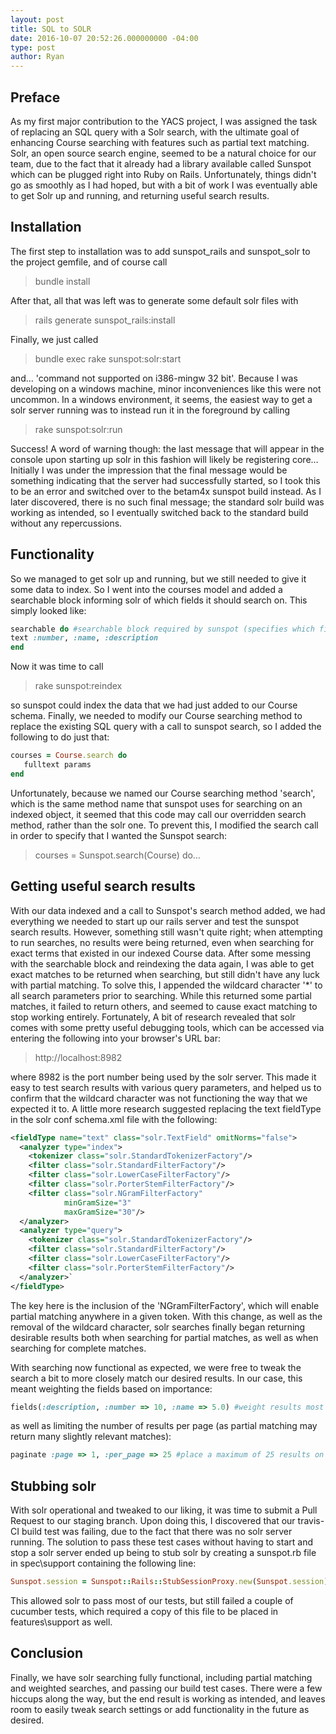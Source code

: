 ```yaml
---
layout: post
title: SQL to SOLR
date: 2016-10-07 20:52:26.000000000 -04:00
type: post
author: Ryan
---
```

## Preface

As my first major contribution to the YACS project, I was assigned the task of replacing an SQL query with a Solr search, with the ultimate goal of enhancing Course searching with features such as partial text matching. Solr, an open source search engine, seemed to be a natural choice for our team, due to the fact that it already had a library available called Sunspot which can be plugged right into Ruby on Rails. Unfortunately, things didn't go as smoothly as I had hoped, but with a bit of work I was eventually able to get Solr up and running, and returning useful search results.

## Installation

The first step to installation was to add sunspot_rails and sunspot_solr to the project gemfile, and of course call

> bundle install

After that, all that was left was to generate some default solr files with

> rails generate sunspot_rails:install

Finally, we just called

> bundle exec rake sunspot:solr:start

and… 'command not supported on i386-mingw 32 bit'. Because I was developing on a windows machine, minor inconveniences like this were not uncommon. In a windows environment, it seems, the easiest way to get a solr server running was to instead run it in the foreground by calling

> rake sunspot:solr:run

Success! A word of warning though: the last message that will appear in the console upon starting up solr in this fashion will likely be registering core… Initially I was under the impression that the final message would be something indicating that the server had successfully started, so I took this to be an error and switched over to the betam4x sunspot build instead. As I later discovered, there is no such final message; the standard solr build was working as intended, so I eventually switched back to the standard build without any repercussions.

## Functionality

So we managed to get solr up and running, but we still needed to give it some data to index. So I went into the courses model and added a searchable block informing solr of which fields it should search on. This simply looked like:

```ruby
searchable do #searchable block required by sunspot (specifies which fields to index and search on)
text :number, :name, :description
end
```

Now it was time to call

> rake sunspot:reindex

so sunspot could index the data that we had just added to our Course schema. Finally, we needed to modify our Course searching method to replace the existing SQL query with a call to sunspot search, so I added the following to do just that:

```ruby
courses = Course.search do
   fulltext params
end
```

Unfortunately, because we named our Course searching method 'search', which is the same method name that sunspot uses for searching on an indexed object, it seemed that this code may call our overridden search method, rather than the solr one. To prevent this, I modified the search call in order to specify that I wanted the Sunspot search:

> courses = Sunspot.search(Course) do…

## Getting useful search results

With our data indexed and a call to Sunspot's search method added, we had everything we needed to start up our rails server and test the sunspot search results. However, something still wasn't quite right; when attempting to run searches, no results were being returned, even when searching for exact terms that existed in our indexed Course data. After some messing with the searchable block and reindexing the data again, I was able to get exact matches to be returned when searching, but still didn't have any luck with partial matching. To solve this, I appended the wildcard character '*' to all search parameters prior to searching. While this returned some partial matches, it failed to return others, and seemed to cause exact matching to stop working entirely. Fortunately, A bit of research revealed that solr comes with some pretty useful debugging tools, which can be accessed via entering the following into your browser's URL bar:

> http://localhost:8982

where 8982 is the port number being used by the solr server. This made it easy to test search results with various query parameters, and helped us to confirm that the wildcard character was not functioning the way that we expected it to. A little more research suggested replacing the text fieldType in the solr conf schema.xml file with the following:

```xml
<fieldType name="text" class="solr.TextField" omitNorms="false">
  <analyzer type="index">
    <tokenizer class="solr.StandardTokenizerFactory"/>
    <filter class="solr.StandardFilterFactory"/>
    <filter class="solr.LowerCaseFilterFactory"/>
    <filter class="solr.PorterStemFilterFactory"/>
    <filter class="solr.NGramFilterFactory"
            minGramSize="3"
            maxGramSize="30"/>
  </analyzer>
  <analyzer type="query">
    <tokenizer class="solr.StandardTokenizerFactory"/>
    <filter class="solr.StandardFilterFactory"/>
    <filter class="solr.LowerCaseFilterFactory"/>
    <filter class="solr.PorterStemFilterFactory"/>
  </analyzer>`
</fieldType>
```

The key here is the inclusion of the 'NGramFilterFactory', which will enable partial matching anywhere in a given token. With this change, as well as the removal of the wildcard character, solr searches finally began returning desirable results both when searching for partial matches, as well as when searching for complete matches.

With searching now functional as expected, we were free to tweak the search a bit to more closely match our desired results. In our case, this meant weighting the fields based on importance:

```ruby
fields(:description, :number => 10, :name => 5.0) #weight results most strongly by number, then name, and finally description
```

as well as limiting the number of results per page (as partial matching may return many slightly relevant matches):

```ruby
paginate :page => 1, :per_page => 25 #place a maximum of 25 results on each page (for now we just display page 1)
```

## Stubbing solr

With solr operational and tweaked to our liking, it was time to submit a Pull Request to our staging branch. Upon doing this, I discovered that our travis-CI build test was failing, due to the fact that there was no solr server running. The solution to pass these test cases without having to start and stop a solr server ended up being to stub solr by creating a sunspot.rb file in spec\support containing the following line:

```ruby
Sunspot.session = Sunspot::Rails::StubSessionProxy.new(Sunspot.session)
```

This allowed solr to pass most of our tests, but still failed a couple of cucumber tests, which required a copy of this file to be placed in features\support as well.

## Conclusion

Finally, we have solr searching fully functional, including partial matching and weighted searches, and passing our build test cases. There were a few hiccups along the way, but the end result is working as intended, and leaves room to easily tweak search settings or add functionality in the future as desired.
